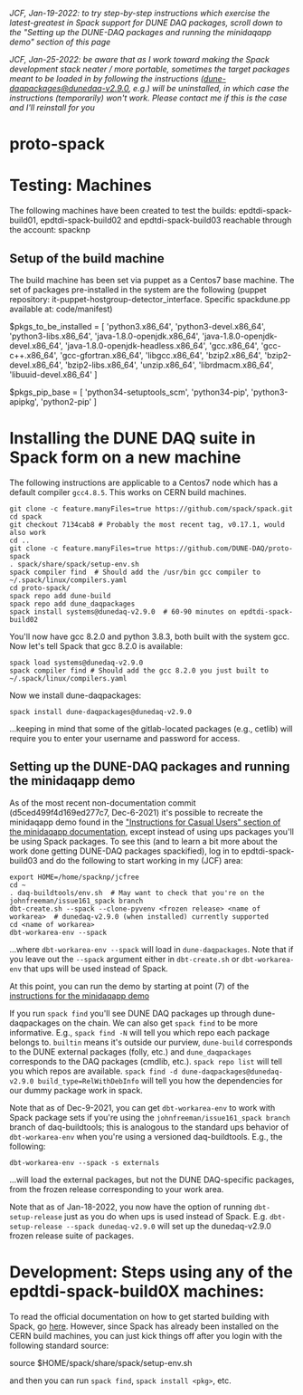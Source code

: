 _JCF, Jan-19-2022: to try step-by-step instructions which exercise the latest-greatest in Spack support for DUNE DAQ packages, scroll down to the "Setting up the DUNE-DAQ packages and running the minidaqapp demo" section of this page_

_JCF, Jan-25-2022: be aware that as I work toward making the Spack development stack neater / more portable, sometimes the target packages meant to be loaded in by following the instructions (dune-daqpackages@dunedaq-v2.9.0, e.g.) will be uninstalled, in which case the instructions (temporarily) won't work. Please contact me if this is the case and I'll reinstall for you_

# proto-spack

# Testing: Machines
The following machines have been created to test the builds:
epdtdi-spack-build01, epdtdi-spack-build02 and epdtdi-spack-build03 reachable through the account: spacknp

## Setup of the build machine
The build machine has been set via puppet as a Centos7 base machine. The set of packages pre-installed in the system are the following (puppet repository: it-puppet-hostgroup-detector_interface. Specific spackdune.pp available at: code/manifest)

$pkgs_to_be_installed = [ 'python3.x86_64', 'python3-devel.x86_64', 'python3-libs.x86_64', 'java-1.8.0-openjdk.x86_64', 'java-1.8.0-openjdk-devel.x86_64', 'java-1.8.0-openjdk-headless.x86_64', 'gcc.x86_64', 'gcc-c++.x86_64', 'gcc-gfortran.x86_64', 'libgcc.x86_64', 
'bzip2.x86_64', 'bzip2-devel.x86_64', 'bzip2-libs.x86_64', 'unzip.x86_64', 'librdmacm.x86_64', 'libuuid-devel.x86_64' ]

$pkgs_pip_base = [ 'python34-setuptools_scm', 'python34-pip', 'python3-apipkg', 'python2-pip' ]

# Installing the DUNE DAQ suite in Spack form on a new machine

The following instructions are applicable to a Centos7 node which has a default compiler `gcc4.8.5`. This works on CERN build machines. 
```
git clone -c feature.manyFiles=true https://github.com/spack/spack.git
cd spack
git checkout 7134cab8 # Probably the most recent tag, v0.17.1, would also work
cd ..
git clone -c feature.manyFiles=true https://github.com/DUNE-DAQ/proto-spack
. spack/share/spack/setup-env.sh
spack compiler find  # Should add the /usr/bin gcc compiler to ~/.spack/linux/compilers.yaml
cd proto-spack/
spack repo add dune-build
spack repo add dune_daqpackages
spack install systems@dunedaq-v2.9.0  # 60-90 minutes on epdtdi-spack-build02
```
You'll now have gcc 8.2.0 and python 3.8.3, both built with the system gcc. Now let's tell Spack that gcc 8.2.0 is available:
```
spack load systems@dunedaq-v2.9.0
spack compiler find # Should add the gcc 8.2.0 you just built to ~/.spack/linux/compilers.yaml 
```

Now we install dune-daqpackages:
```
spack install dune-daqpackages@dunedaq-v2.9.0 
```
...keeping in mind that some of the gitlab-located packages (e.g., cetlib) will require you to enter your username and password for access. 

## Setting up the DUNE-DAQ packages and running the minidaqapp demo 

As of the most recent non-documentation commit (d5ced499f4d169ed277c7, Dec-6-2021) it's possible to recreate the minidaqapp demo found in the ["Instructions for Casual Users" section of the minidaqapp documentation](https://dune-daq-sw.readthedocs.io/en/latest/packages/minidaqapp/InstructionsForCasualUsers/), except instead of using ups packages you'll be using Spack packages. To see this (and to learn a bit more about the work done getting DUNE-DAQ packages spackified), log in to epdtdi-spack-build03 and do the following to start working in my (JCF) area:
```
export HOME=/home/spacknp/jcfree
cd ~
. daq-buildtools/env.sh  # May want to check that you're on the johnfreeman/issue161_spack branch
dbt-create.sh --spack --clone-pyvenv <frozen release> <name of workarea>  # dunedaq-v2.9.0 (when installed) currently supported
cd <name of workarea>
dbt-workarea-env --spack
```
...where `dbt-workarea-env --spack` will load in `dune-daqpackages`. Note that if you leave out the `--spack` argument either in `dbt-create.sh` or `dbt-workarea-env` that ups will be used instead of Spack. 

At this point, you can run the demo by starting at point (7) of the [instructions for the minidaqapp demo](https://dune-daq-sw.readthedocs.io/en/latest/packages/minidaqapp/InstructionsForCasualUsers/)

If you run `spack find` you'll see DUNE DAQ packages up through dune-daqpackages on the chain. We can also get `spack find` to be more informative. E.g., `spack find -N` will tell you which repo each package belongs to. `builtin` means it's outside our purview, `dune-build` corresponds to the DUNE external packages (folly, etc.) and `dune_daqpackages` corresponds to the DAQ packages (cmdlib, etc.). `spack repo list` will tell you which repos are available. `spack find -d dune-daqpackages@dunedaq-v2.9.0 build_type=RelWithDebInfo` will tell you how the dependencies for our dummy package work in spack. 

Note that as of Dec-9-2021, you can get `dbt-workarea-env` to work with Spack package sets if you're using the `johnfreeman/issue161_spack branch` branch of daq-buildtools; this is analogous to the standard ups behavior of `dbt-workarea-env` when you're using a versioned daq-buildtools. E.g., the following:
```
dbt-workarea-env --spack -s externals
```
...will load the external packages, but not the DUNE DAQ-specific packages, from the frozen release corresponding to your work area. 

Note that as of Jan-18-2022, you now have the option of running `dbt-setup-release` just as you do when ups is used instead of Spack. E.g. `dbt-setup-release --spack dunedaq-v2.9.0` will set up the dunedaq-v2.9.0 frozen release suite of packages. 

# Development: Steps using any of the epdtdi-spack-build0X machines:

To read the official documentation on how to get started building with Spack, go [here](https://spack-tutorial.readthedocs.io/en/latest/tutorial_basics.html). However, since Spack has already been installed on the CERN build machines, you can just kick things off after you login with the following standard source:

source $HOME/spack/share/spack/setup-env.sh

and then you can run `spack find`, `spack install <pkg>`, etc.


